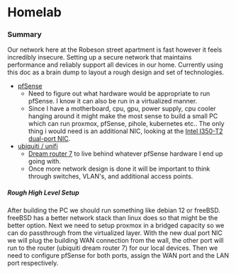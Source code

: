 # Homelab

### Summary
Our network here at the Robeson street apartment is fast however it feels incredibly insecure. Setting up a secure network that maintains performance and reliably support all devices in our home. Currently using this doc as a brain dump to layout a rough design and set of technologies.

- [pfSense](https://www.pfsense.org/)
	- Need to figure out what hardware would be appropriate to run pfSense. I know it can also be run in a virtualized manner.
	- Since I have a motherboard, cpu, gpu, power supply, cpu cooler hanging around it might make the most sense to build a small PC which can run proxmox, pfSense, pihole, kubernetes etc.. The only thing i would need is an additional NIC, looking at the [Intel I350-T2 dual-port NIC](https://www.amazon.com/Ethernet-Server-Adapter-I350-T2-Full-height/dp/B005ATA16Y).
- [ubiquiti / unifi](https://ui.com/)
	- [Dream router 7](https://store.ui.com/us/en/category/all-wifi/products/udr7) to live behind whatever pfSense hardware I end up going with.
	- Once more network design is done it will be important to think through switches, VLAN's, and additional access points.

##### Rough High Level Setup
After building the PC we should run something like debian 12 or freeBSD. freeBSD has a better network stack than linux does so that might be the better option. Next we need to setup proxmox in a bridged capacity so we can do passthrough from the virtualized layer. With the new dual port NIC we will plug the building WAN connection from the wall, the other port will run to the router (ubiquiti dream router 7) for our local devices. Then we need to configure pfSense for both ports, assign the WAN port and the LAN port respectively.
